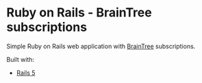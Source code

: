 # Ruby on Rails - BrainTree subscriptions

Simple Ruby on Rails web application with [BrainTree][brain] subscriptions.

Built with:
- [Rails 5][rails]

  [brain]:    <https://www.braintreepayments.com/>
  [rails]:    <http://rubyonrails.org/>
